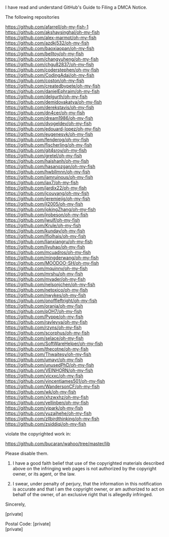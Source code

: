 I have read and understand GitHub's Guide to Filing a DMCA Notice.

The following repositories

https://github.com/afarrell/oh-my-fish-1  
https://github.com/akshaysinghal/oh-my-fish  
https://github.com/alex-marmot/oh-my-fish  
https://github.com/azdkj532/oh-my-fish  
https://github.com/baoxiaopan/oh-my-fish  
https://github.com/belltoy/oh-my-fish  
https://github.com/changyuheng/oh-my-fish  
https://github.com/chgu82837/oh-my-fish  
https://github.com/coderstephen/oh-my-fish  
https://github.com/CodingAdai/oh-my-fish  
https://github.com/coston/oh-my-fish  
https://github.com/createdbypete/oh-my-fish  
https://github.com/danielEphraim/oh-my-fish  
https://github.com/delgurth/oh-my-fish  
https://github.com/demidovakatya/oh-my-fish  
https://github.com/derekstavis/oh-my-fish  
https://github.com/dn4cer/oh-my-fish  
https://github.com/dream1986/oh-my-fish  
https://github.com/dvogeldev/oh-my-fish  
https://github.com/edouard-lopez/oh-my-fish  
https://github.com/eugenesvk/oh-my-fish  
https://github.com/fenderog/oh-my-fish  
https://github.com/fischerling/oh-my-fish  
https://github.com/git4sroy/oh-my-fish  
https://github.com/gretel/oh-my-fish  
https://github.com/haishanh/oh-my-fish  
https://github.com/hasanozgan/oh-my-fish  
https://github.com/hwbllmnn/oh-my-fish  
https://github.com/iamruinous/oh-my-fish  
https://github.com/iax7/oh-my-fish  
https://github.com/jardix22/oh-my-fish  
https://github.com/jcouyang/oh-my-fish  
https://github.com/jeremiejig/oh-my-fish  
https://github.com/jl2005/oh-my-fish  
https://github.com/jokingZhang/oh-my-fish  
https://github.com/jrobeson/oh-my-fish   
https://github.com/jwulf/oh-my-fish  
https://github.com/Krule/oh-my-fish  
https://github.com/kunday/oh-my-fish  
https://github.com/lfiolhais/oh-my-fish  
https://github.com/lianxiangru/oh-my-fish  
https://github.com/liyuhao/oh-my-fish  
https://github.com/mcuadros/oh-my-fish  
https://github.com/mingderwang/oh-my-fish  
https://github.com/MOODOO-SH/oh-my-fish  
https://github.com/mquinnv/oh-my-fish  
https://github.com/mrshu/oh-my-fish  
https://github.com/mvader/oh-my-fish  
https://github.com/nelsonjchen/oh-my-fish  
https://github.com/netoxico/oh-my-fish  
https://github.com/nwykes/oh-my-fish  
https://github.com/onoffleftright/oh-my-fish  
https://github.com/oranja/oh-my-fish  
https://github.com/pOH7/oh-my-fish  
https://github.com/Pyppe/oh-my-fish  
https://github.com/rayleyva/oh-my-fish  
https://github.com/rzyns/oh-my-fish  
https://github.com/scorphus/oh-my-fish  
https://github.com/selace/oh-my-fish  
https://github.com/SoftWareHelper/oh-my-fish  
https://github.com/thecotne/oh-my-fish  
https://github.com/Thwaitesy/oh-my-fish  
https://github.com/umayr/oh-my-fish  
https://github.com/unusedPhD/oh-my-fish  
https://github.com/VEINHORN/oh-my-fish  
https://github.com/vicxxc/oh-my-fish  
https://github.com/vincentjames501/oh-my-fish  
https://github.com/WandersonCF/oh-my-fish  
https://github.com/wk/oh-my-fish  
https://github.com/xhzwxhz/oh-my-fish  
https://github.com/yellinben/oh-my-fish  
https://github.com/yjpark/oh-my-fish    
https://github.com/yuzaihehe/oh-my-fish  
https://github.com/zllbirdthinking/oh-my-fish  
https://github.com/zsiddiqi/oh-my-fish  

violate the copyrighted work in:

https://github.com/bucaran/wahoo/tree/master/lib

Please disable them.

1) I have a good faith belief that use of the copyrighted materials described above on the infringing web pages is not authorized by the copyright owner, or its agent, or the law.

2) I swear, under penalty of perjury, that the information in this notification is accurate and that I am the copyright owner, or am authorized to act on behalf of the owner, of an exclusive right that is allegedly infringed.

Sincerely,

[private]

Postal Code: [private]  
[private]

